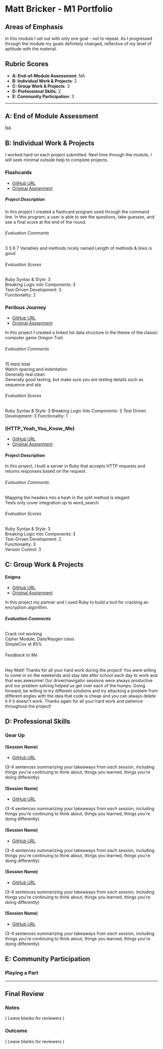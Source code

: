 # Matt Bricker - M1 Portfolio

## Areas of Emphasis

In this module I set out with only one goal - not to repeat. As I progressed through the module my goals definitely changed, reflective of my level of aptitude with the material.

## Rubric Scores

* **A: End-of-Module Assessment**:   NA
* **B: Individual Work & Projects**: 2
* **C: Group Work & Projects**:      3
* **D: Professional Skills**:        2
* **E: Community Participation**:    3

-----------------------

## A: End of Module Assessment

NA

## B: Individual Work & Projects

I worked hard on each project submitted. Next time through the module, I will seek minimal outside help to complete projects.

### Flashcards

* [GitHub URL](https://github.com/brickstar/flashcards)
* [Original Assignment](http://backend.turing.io/module1/projects/flashcards)

##### Project Description

In this project I created a flashcard program used through the command line. In this program, a user is able to see the questions, take guesses, and see a final score at the end of the round.

###### Evaluation Comments
3 3 6 7 Variables and methods nicely named Length of methods & lines is good

###### Evaluation Scores
Ruby Syntax & Style: 3  
Breaking Logic into Components: 3  
Test-Driven Development: 3  
Functionality: 2

### Perilous Journey

* [GitHub URL](https://github.com/brickstar/perilous_journey)
* [Original Assignment](http://backend.turing.io/module1/projects/perilous_journey)

In this project I created a linked list data structure in the theme of the classic computer game Oregon Trail.

###### Evaluation Comments
15 tests total  
Watch spacing and indentation  
Generally real clean  
Generally good testing, but make sure you are testing details such as   sequence and ata  

###### Evaluation Scores

Ruby Syntax & Style: 3
Breaking Logic Into Components: 3
Test Driven Development: 3
Functionality: 1


### (HTTP_Yeah_You_Know_Me)

* [GitHub URL](https://github.com/brickstar/HTTP_Yeah_You_Know_Me)
* [Original Assignment](http://backend.turing.io/module1/projects/http_yeah_you_know_me)

#### **Project Description**

In this project, I built a server in Ruby that accepts HTTP requests and returns responses based on the request.

###### Evaluation Comments

Mapping the headers into a hash in the split method is elegant  
Tests only cover integration up to word_search

###### Evaluation Scores
Ruby Syntax & Style: 3  
Breaking Logic into Components: 3  
Test-Driven Development: 2  
Functionality: 3  
Version Control: 3  

## C: Group Work & Projects

#### Enigma

* [GitHub URL](https://github.com/brickstar/enigma)
* [Original Assignment](http://backend.turing.io/module1/projects/enigma)

In this project my partner and I used Ruby to build a tool for cracking an encryption algorithm.

###### **Evaluation Comments**
Crack not working  
Cipher Module, Date/Keygen class  
SimpleCov at 85%

###### Feedback to Me
Hey Matt! Thanks for all your hard work during the project! You were willing to come in on the weekends and stay late after school each day to work and that was awesome! Our driver/navigator sessions were always productive and our problem solving helped us get over each of the humps. Going forward, be willing to try different solutions and try attacking a problem from different angles with the idea that code is cheap and you can always delete it if it doesn't work. Thanks again for all your hard work and patience throughout the project!

## D: Professional Skills


### Gear Up

#### (Session Name)

* [GitHub URL]()

(3-4 sentences summarizing your takeaways from _each_ session, including things you're continuing to think about, things you learned, things you're doing differently)

#### (Session Name)

* [GitHub URL]()

(3-4 sentences summarizing your takeaways from _each_ session, including things you're continuing to think about, things you learned, things you're doing differently)

#### (Session Name)

* [GitHub URL]()

(3-4 sentences summarizing your takeaways from _each_ session, including things you're continuing to think about, things you learned, things you're doing differently)

#### (Session Name)

* [GitHub URL]()

(3-4 sentences summarizing your takeaways from _each_ session, including things you're continuing to think about, things you learned, things you're doing differently)

#### (Session Name)

* [GitHub URL]()

(3-4 sentences summarizing your takeaways from _each_ session, including things you're continuing to think about, things you learned, things you're doing differently)
## E: Community Participation

### Playing a Part



------------------

## Final Review

### Notes

( Leave blanks for reviewers )

### Outcome

( Leave blanks for reviewers )
